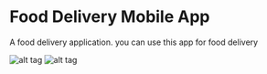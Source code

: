 # Food Delivery Mobile App

A food delivery application.
you can use this app for food delivery

![alt tag](https://raw.githubusercontent.com/AndroConsis/Food-Delivery-App/master/components/images/drawer_screenshot.png)
![alt tag](https://raw.githubusercontent.com/AndroConsis/Food-Delivery-App/master/components/images/menu_screenshot.png)
